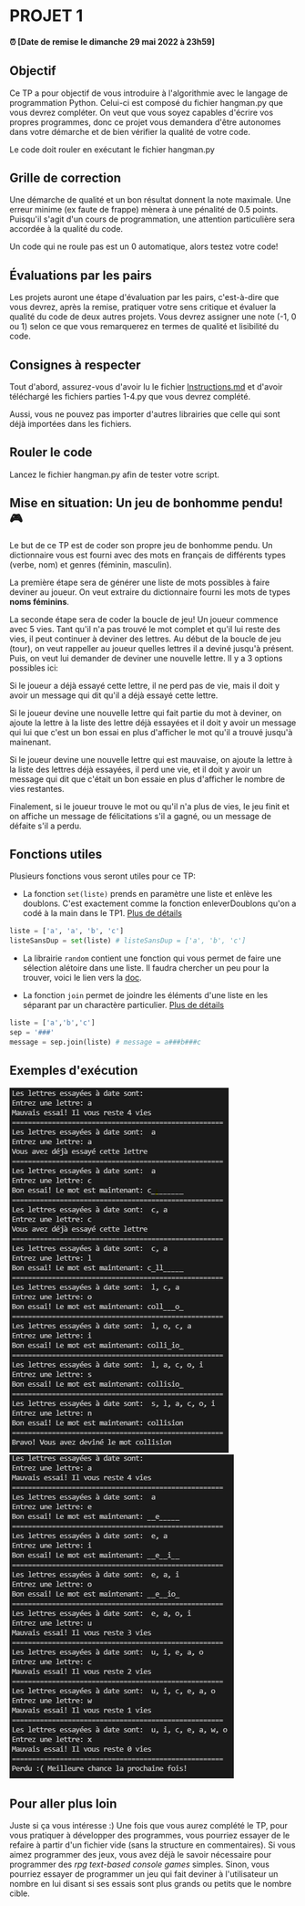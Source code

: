 # PROJET 1

#### :alarm_clock: [Date de remise le dimanche 29 mai 2022 à 23h59]
## Objectif

Ce TP a pour objectif de vous introduire à l'algorithmie avec le langage de programmation Python. Celui-ci est composé du fichier hangman.py que vous devrez compléter. On veut que vous soyez capables d'écrire vos propres programmes, donc ce projet vous demandera d'être autonomes dans votre démarche et de bien vérifier la qualité de votre code.

Le code doit rouler en exécutant le fichier hangman.py

## Grille de correction

Une démarche de qualité et un bon résultat donnent la note maximale. Une erreur minime (ex faute de frappe) mènera à une pénalité de 0.5 points. Puisqu'il s'agit d'un cours de programmation, une attention particulière sera accordée à la qualité du code.

Un code qui ne roule pas est un 0 automatique, alors testez votre code!

## Évaluations par les pairs

Les projets auront une étape d'évaluation par les pairs, c'est-à-dire que vous devrez, après la remise, pratiquer votre sens critique et évaluer la qualité du code de deux autres projets. Vous devrez assigner une note (-1, 0 ou 1) selon ce que vous remarquerez en termes de qualité et lisibilité du code.

## Consignes à respecter

Tout d'abord, assurez-vous d'avoir lu le fichier [Instructions.md](Instructions.md) et d'avoir téléchargé les fichiers parties 1-4.py que vous devrez complété.

Aussi, vous ne pouvez pas importer d'autres librairies que celle qui sont déjà importées dans les fichiers.

## Rouler le code

Lancez le fichier hangman.py afin de tester votre script.

## Mise en situation: Un jeu de bonhomme pendu! 🎮

Le but de ce TP est de coder son propre jeu de bonhomme pendu. Un dictionnaire vous est fourni avec des mots en français de différents types (verbe, nom) et genres (féminin, masculin).

La première étape sera de générer une liste de mots possibles à faire deviner au joueur. On veut extraire du dictionnaire fourni les mots de types **noms féminins**.

La seconde étape sera de coder la boucle de jeu!
Un joueur commence avec 5 vies. Tant qu'il n'a pas trouvé le mot complet et qu'il lui reste des vies, il peut continuer à deviner des lettres.
Au début de la boucle de jeu (tour), on veut rappeller au joueur quelles lettres il a deviné jusqu'à présent.
Puis, on veut lui demander de deviner une nouvelle lettre.
Il y a 3 options possibles ici:

Si le joueur a déjà essayé cette lettre, il ne perd pas de vie, mais il doit y avoir un message qui dit qu'il a déjà essayé cette lettre.

Si le joueur devine une nouvelle lettre qui fait partie du mot à deviner, on ajoute la lettre à la liste des lettre déjà essayées et il doit y avoir un message qui lui que c'est un bon essai en plus d'afficher le mot qu'il a trouvé jusqu'à mainenant.

Si le joueur devine une nouvelle lettre qui est mauvaise, on ajoute la lettre à la liste des lettres déjà essayées, il perd une vie, et il doit y avoir un message qui dit que c'était un bon essaie en plus d'afficher le nombre de vies restantes.

Finalement, si le joueur trouve le mot ou qu'il n'a plus de vies, le jeu finit et on affiche un message de félicitations s'il a gagné, ou un message de défaite s'il a perdu.

## Fonctions utiles

Plusieurs fonctions vous seront utiles pour ce TP:

- La fonction `set(liste)` prends en paramètre une liste et enlève les doublons. C'est exactement comme la fonction enleverDoublons qu'on a codé à la main dans le TP1. [Plus de détails](https://www.programiz.com/python-programming/set)

```python
liste = ['a', 'a', 'b', 'c']
listeSansDup = set(liste) # listeSansDup = ['a', 'b', 'c']
```

- La librairie `random` contient une fonction qui vous permet de faire une sélection  alétoire dans une liste. Il faudra chercher un peu pour la trouver, voici le lien vers la [doc](https://docs.python.org/3/library/random.html).

- La fonction `join` permet de joindre les éléments d'une liste en les séparant par un charactère particulier. [Plus de détails](https://www.w3schools.com/python/ref_string_join.asp)

```python
liste = ['a','b','c']
sep = '###'
message = sep.join(liste) # message = a###b###c
```

## Exemples d'exécution

![reussi](ex_reussi.png)
![echec](ex_echec.png)

## Pour aller plus loin

Juste si ça vous intéresse :) Une fois que vous aurez complété le TP, pour vous pratiquer à développer des programmes, vous pourriez essayer de le refaire à partir d'un fichier vide (sans la structure en commentaires). Si vous aimez programmer des jeux, vous avez déjà le savoir nécessaire pour programmer des _rpg text-based console games_ simples. Sinon, vous pourriez essayer de programmer un jeu qui fait deviner à l'utilisateur un nombre en lui disant si ses essais sont plus grands ou petits que le nombre cible.
